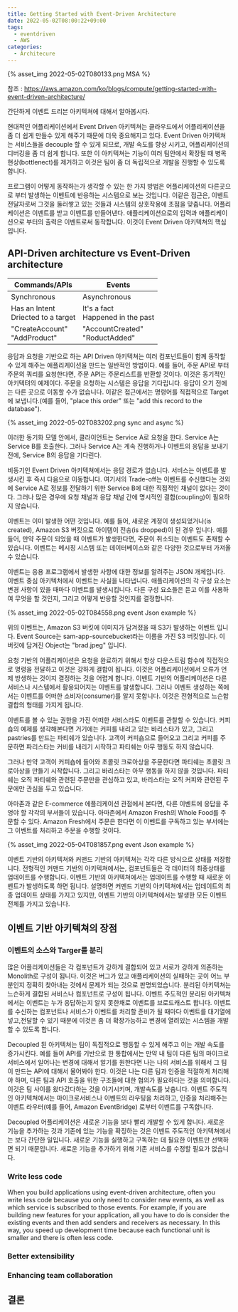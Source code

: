 ```yaml
---
title: Getting Started with Event-Driven Architecture
date: 2022-05-02T08:00:22+09:00
tags:
  - eventdriven
  - AWS
categories:
  - Architecure
---
```


{% asset_img 2022-05-02T080133.png MSA %}

참조 : https://aws.amazon.com/ko/blogs/compute/getting-started-with-event-driven-architecture/

간단하게 이벤트 드리븐 아키텍쳐에 대해서 알아봅시다.

<!-- more -->

현대적인 어플리케이션에서 Event Driven 아키텍쳐는 클라우드에서 어플리케이션을 좀 더 쉽게 만들수 있게 해주기 때문에 더욱 중요해지고 있다. Event Driven 아키텍쳐는 서비스들을 decouple 할 수 있게 되므로, 개발 속도를 향상 시키고, 어플리케이션의 디버깅을 좀 더 쉽게 합니다. 또한 이 아키텍쳐는 기능이 여러 팀안에서 확장될 때 병목현상(bottlenect)를 제거하고 이것은 팀이 좀 더 독립적으로 개발을 진행할 수 있도록 합니다.

프로그램이 어떻게 동작하는가 생각할 수 있는 한 가지 방법은 어플리케이션의 다른곳으로 부터 발생하는 이벤트에 반응하는 시스템으로 보는 것입니다. 이같은 접근은, 이벤트 전달자로써 그것을 둘러쌓고 있는 것들과 시스템의 상호작용에 초점을 맞춥니다. 어플리케이션은 이벤트를 받고 이벤트를 만들어낸다. 애플리케이션으로의 입력과 애플리케이션으로 부터의 출력은 이벤트로써 동작합니다. 이것이 Event Driven 아키텍쳐의 핵심입니다.

## API-Driven architecture vs Event-Driven architecture

| Commands/APIs                          | Events                               |
| -------------------------------------- | ------------------------------------ |
| Synchronous                            | Asynchronous                         |
| Has an Intent</br>Driected to a target | It's a fact</br>Happened in the past |
| "CreateAccount"</br>"AddProduct"       | "AccountCreated"</br>"RoductAdded"   |

응답과 요청을 기반으로 하는 API Driven 아키텍쳐는 여러 컴포넌트들이 함께 동작할 수 있게 해주는 애플리케이션을 만드는 일반적인 방법이다. 예를 들어, 주문 API로 부터 주문의 쿼리를 요청한다면, 주문 API는 주문리스트를 반환할 것이다. 이것은 동기적인 아키텍텨의 예제이다. 주문을 요청하는 시스템은 응답을 기다립니다. 응답이 오기 전에는 다른 곳으로 이동할 수가 없습니다. 이같은 접근에서는 명령어를 직접적으로 Target에 보냅니다.(예를 들어, "place this order" 또는 "add this record to the database").

{% asset_img 2022-05-02T083202.png sync and async %}

이러한 동기화 모델 안에서, 클라이언트는 Service A로 요청을 한다. Service A는 Service B를 호출한다. 그러나 Service A는 계속 진행하거나 이벤트의 응답을 보내기 전에, Service B의 응답을 기다린다.

비동기인 Event Driven 아키텍쳐에서는 응답 경로가 없습니다. 서비스는 이벤트를 발생시킨 후 즉시 다음으로 이동합니다. 여기서의 Trade-off는 이벤트를 수신했다는 것외에 Service A로 정보를 전달하기 위한 Service B에 대한 직접적인 채널이 없다는 것이다. 그러나 많은 경우에 요청 채널과 응답 채널 간에 명시적인 결합(coupling)이 필요하지 않습니다.

이벤트는 이미 발생한 어떤 것입니다. 예를 들어, 새로운 계정이 생성되었거나(is created), Amazon S3 버킷으로 아이템이 전송(is dropped)이 된 경우 입니다. 예를 들어, 만약 주문이 되었을 때 이벤트가 발생한다면, 주문이 취소되는 이벤트도 존재할 수 있습니다. 이벤트는 메시징 시스템 또는 데이터베이스와 같은 다양한 것으로부터 가져올 수 있습니다.

이벤트는 응용 프로그램에서 발생한 사항에 대한 정보를 알려주는 JSON 개체입니다. 이벤트 중심 아키텍처에서 이벤트는 사실을 나타냅니다. 애플리케이션의 각 구성 요소는 변경 사항이 있을 때마다 이벤트를 발생시킵니다. 다른 구성 요소들은 듣고 이를 사용하여 무엇을 할 것인지, 그리고 어떻게 반응할 것인지를 결정합니다.

{% asset_img 2022-05-02T084558.png event Json example %}

위의 이벤트는, Amazon S3 버킷에 이미지가 담겨졌을 때 S3가 발생하는 이벤트 입니다. Event Source는 sam-app-sourcebucket라는 이름을 가진 S3 버킷입니다. 이 버킷에 담겨진 Object는 "brad.jpeg" 입니다.

요청 기반의 어플리케이션은 요청을 완료하기 위해서 항상 다운스트림 함수에 직접적으로 명령을 전달하고 이것은 강하게 결합이 됩니다. 이것은 어플리케이션에서 오류가 언제 방생하는 것이지 결정하는 것을 어렵게 합니다. 이벤트 기반의 어플리케이션은 다른 서비스나 시스템에서 활용되어지는 이벤트를 발생합니다. 그러나 이벤트 생성하는 쪽에서는 이벤트를 어떠한 소비자(consumer)를 알지 못합니다. 이것은 전형적으로 느슨합 결합의 형태를 가지게 됩니다.

이벤트를 볼 수 있는 권한을 가진 어떠한 서비스라도 이벤트를 관찰할 수 있습니다. 커피숍의 예제를 생각해본다면 거기에는 커피를 내리고 있는 바리스타가 있고, 그리고 pastries를 만드는 파티쉐가 있습니다. 고객이 커피숍으로 들어오고 그리고 커피를 주문하면 파리스타는 커비를 내리기 시작하고 파티쉐는 아무 행동도 하지 않습니다.

그러나 만약 고객이 커피숍에 들어와 초콜릿 크로아상을 주문한다면 파티쉐는 초콜릿 크로아상을 만들기 시작합니다. 그리고 바리스타는 아무 행동을 하지 않을 것입니다. 파티쉐는 오직 파티쉐와 관련된 주문만을 관심하고 있고, 바리스타는 오직 커피와 관련된 주문에만 관심을 두고 있습니다.

아마존과 같은 E-commerce 에플리케이션 관점에서 본다면, 다른 이벤트에 응답을 주엉야 할 각각의 부서들이 있습니다. 아마존에서 Amazon Fresh의 Whole Food를 주문할 수 있다. Amazon Fresh에서 주문은 한다면 이 이벤트를 구독하고 있는 부서에는 그 이벤트를 처리하고 주문을 수행할 것이다.

{% asset_img 2022-05-04T081857.png event Json example %}

이벤트 기반의 아키텍쳐와 커맨드 기반의 아키텍쳐는 각각 다른 방식으로 상태를 저장합니다. 전형적인 커맨드 기반의 아키텍쳐에서는, 컴포넌트들은 각 데이터의 최종상태를 업데이트를 수행합니다. 이벤트 기반의 아키텍쳐에서는 업데이트를 수행할 때 새로운 이벤트가 발생하도록 하면 됩니다. 설명하면 커멘드 기반의 아키텍쳐에서는 업데이트의 최종 업데이트 상태를 가지고 있지만, 이벤트 기반의 아키텍쳐에서는 발생한 모든 이벤트 전체를 가지고 있습니다.

## 이벤트 기반 아키텍쳐의 장점

### 이벤트의 소스와 Targer를 분리

많은 어플리케이션들은 각 컴포넌트가 강하게 결합되어 있고 서로가 강하게 의존하는 Monolith로 구성이 됩니다. 이것은 버그가 있고 애플리케이션의 실패하는 곳이 어느 부분인지 정확히 찾아내는 것에서 문제가 되는 것으로 판명되었습니다. 분리된 아키텍쳐는 느슨하게 결합된 서비스나 컴포넌트로 구성이 됩니다. 이벤트 주도적인 분리된 아키텍쳐에서는 이벤트는 누가 응답하는지 알지 못한채로 이벤트를 브로드캐스트 합니다. 이벤트를 수신하는 컴포넌트나 서비스가 이벤트를 처리할 준비가 될 때마다 이벤트를 대기열에 넣고,전달할 수 있기 때문에 이것은 좀 더 확장가능하고 변경에 열려있는 시스템을 개발할 수 있도록 합니다.

Decoupled 된 아키텍쳐는 팀이 독집적으로 행동할 수 있게 해주고 이는 개발 속도를 증가시킨다. 예를 들어 API를 기반으로 한 통합에서는 만약 내 팀이 다른 팀의 마이크로서비스에서 일어나는 변경에 대해서 알기를 원한다면 나는 나의 서비스를 위해서 그 팀이 만드는 API에 대해서 물어봐야 한다. 이것은 나는 다른 팀과 인증을 적절하게 처리해야 하며, 다른 팀과 API 호출을 위한 구조들에 대한 협의가 필요하다는 것을 의미합니다. 이것은 팀 사이를 왔다갔다하는 것을 야기시키며, 개발속도를 낮춥니다. 이벤트 주도적인 아키텍쳐에서는 마이크로서비스나 이벤트의 라우팅을 처리하고, 인증을 처리해주는 이벤트 라우터(예를 들어, Amazon EventBridge) 로부터 이벤트를 구독합니다.

Decoupled 어플리케이션은 새로운 기능을 보다 빨리 개발할 수 있게 합니다. 새로운 기능을 추가하는 것과 기존에 있는 기능을 확징하는 것은 이벤트 주도적인 아키텍쳐에서는 보다 간단한 일입니다. 새로운 기능을 실행하고 구독하는 데 필요한 이벤트만 선택하면 되기 때문입니다. 새로운 기능을 추가하기 위해 기존 서비스를 수정할 필요가 없습니다.
 
### Write less code

When you build applications using event-driven architecture, often you write less code because you only need to consider new events, as well as which service is subscribed to those events. For example, if you are building new features for your application, all you have to do is consider the existing events and then add senders and receivers as necessary. In this way, you speed up development time because each functional unit is smaller and there is often less code.

### Better extensibility

### Enhancing team collaboration

## 결론
